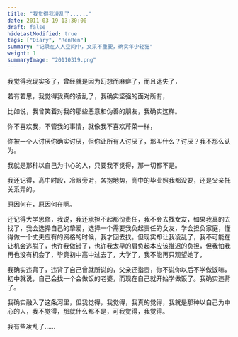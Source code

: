 ```yaml
---
title: "我觉得我凌乱了......"
date: 2011-03-19 13:30:00
draft: false
hideLastModified: true
tags: ["Diary", "RenRen"]
summary: "记录在人人空间中，文采不重要，确实年少轻狂"
weight: 1
summaryImage: "20110319.png"
---
```


我觉得我现实多了，曾经就是因为幻想而麻痹了，而且迷失了，

若有若思，我觉得我真的凌乱了，我确实坚强的面对所有，

比如说，我曾笑着对我的那些恶意和伪善的朋友，我确实这样。

你不喜欢我，不管我的事情，就像我不喜欢芹菜一样，

你被一个人讨厌你确实讨厌，但你让所有人讨厌了，那叫什么？讨厌？我不那么认为。

我就是那种以自己为中心的人，只要我不觉得，那一切都不是。

我还记得，高中时段，冷眼旁对，各抱地势，高中的毕业照我都没要，还是父亲托关系弄的。

原因何在，原因何在啊。

还记得大学思修，我说，我还承担不起那份责任，我不会去找女友，如果我真的去找了，我会选择自己的挚爱，选择一个需要我负起责任的女友，学会担负家庭，懂得做一个丈夫应有的资格的时候，我才回去找。但现实却让我凌乱了，我不可能在让机会逃脱了，也许我做错了，也许我太早的肩负起本应该推迟的负担，但我怕我再也没有机会了，毕竟初中高中过去了，大学了，我不能再只观望她了，

我确实违背了，违背了自己曾就所说的，父亲还指责，你不说你以后不学做饭嘛，初中就说，自己会找一个会做饭的老婆，而现在自己就开始学做饭了。我确实违背了。

我确实融入了这条河里，但我觉得，我觉得，我真的觉得，我就是那种以自己为中心的人，我不觉得，那就什么都不是，可我觉得，我觉得。

我有些凌乱了……

